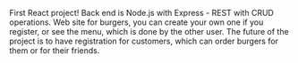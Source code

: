 First React project!
Back end is Node.js with Express - REST with CRUD operations.
Web site for burgers, you can create your own one if you register,
or see the menu, which is done by the other user.
The future of the project is to have registration for customers, which
can order burgers for them or for their friends. 
